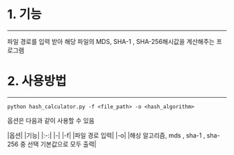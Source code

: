 # 1. 기능
---
파일 경로를 입력 받아 해당 파일의 MDS, SHA-1 , SHA-256해시값을 계산해주는 프로그램

# 2. 사용방법
---

```(cmd)
python hash_calculator.py -f <file_path> -o <hash_algorithm>
```

옵션은 다음과 같이 사용할 수 있음

|옵션| |기능| 
|:-:| |-|
|-f| |파일 경로 입력|
|-o| |해싱 알고리즘, mds , sha-1 , sha-256 중 선택 기본값으로 모두 출력|
